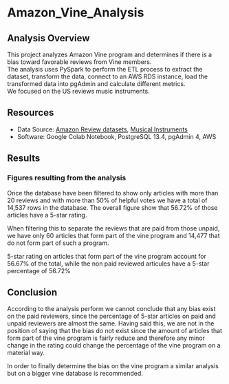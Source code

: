 # Amazon_Vine_Analysis

## Analysis Overview
This project analyzes Amazon Vine program and determines if there is a bias toward favorable reviews from Vine members.\
The analysis uses PySpark to perform the ETL process to extract the dataset, transform the data, connect to an AWS RDS instance, load the transformed data into pgAdmin and calculate different metrics.\
We focused on the US reviews music instruments.

## Resources
- Data Source: [Amazon Review datasets](https://s3.amazonaws.com/amazon-reviews-pds/tsv/index.txt), [Musical  Instruments](https://s3.amazonaws.com/amazon-reviews-pds/tsv/amazon_reviews_us_Musical_Instruments_v1_00.tsv.gz)
- Software: Google Colab Notebook, PostgreSQL 13.4, pgAdmin 4, AWS

## Results
### Figures resulting from the analysis
Once the database have been filtered to show only articles with more than 20 reviews and with more than 50% of helpful votes we have a total of 14,537 rows in the database. The overall figure show that 56.72% of those articles have a 5-star rating. 

When filtering this to separate the reviews that are paid from those unpaid, we have only 60 articles that form part of the vine program and 14,477 that do not form part of such a program. 

5-star rating on articles that form part of the vine program account for 56.67% of the total, while the non paid reviewed articules have a 5-star percentage of 56.72%

## Conclusion

According to the analysis perform we cannot conclude that any bias exist on the paid reviewers, since the percentage of 5-star articles on paid and unpaid reviewers are almost the same. Having said this, we are not in the position of saying that the bias do not exist since the amount of articles that form part of the vine program is fairly reduce and therefore any minor change in the rating could change the percentage of the vine program on a material way.

In order to finally determine the bias on the vine program a similar analysis but on a bigger vine database is recommended. 